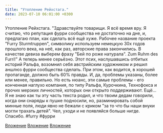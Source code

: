 ```yaml
---
title: "Утопление Рейхстага."
date: 2023-07-10 06:01:00 +0300
---
```


Утопление Рейхстага.
"Здравствуйте товарищи. Я всё время вру. Я считаю, что репутация фурри сообщества не достаточно на дне, и, предлагаю план, как сделать всё ещё хуже. Рабочее название проекта "Furry Sturmtruppen", символику используем немецкую 30х годов прошлого века, на неё, как раз, авторские права закончились. В качестве девиза выберем фразу "Бей по роже натурала".
Zum Ruhm des Furri!"
А теперь менее серьёзно.
Этот псих, наслушавшись отбитых историй Ральфа, возомнил себя австрийским художником и решил аншлюз фурри сообщества сделать.
При этом, как водится, в хорошей пропаганде, должно быть 60% правды. И, да, проблемы указаны, более или менее, правильно. Но есть нюанс, эти самые проблемы - его конченная наглухо компания, по типу Ральфа, Курочкина, Технофокса и прочих мерзких личностей, которых они открыто поддерживают.
Ещё... Я не знаю как ты эту часть текста родил, и что твоим дедам говорили, когда они снаряды к пушке подносили, но, разминировать собой минные поля, люди явно не бежали с криком "за то что бы наши внуки могли трахать детей".
Чел, уходи и не появляйся больше нигде. Спасибо.
#furry #фурри


[Вложение](https://vk.com/photo41076938_457250042)
[Вложение](https://vk.com/photo41076938_457250043)
[Вложение](https://vk.com/video41076938_456239653)
